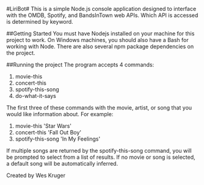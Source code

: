 #LiriBot#
This is a simple Node.js console application designed to interface with the OMDB, Spotify, and BandsInTown web APIs. 
Which API is accessed is determined by keyword.

##Getting Started
You must have Nodejs installed on your machine for this project to work. On Windows machines, you should also have a Bash for working with Node.
There are also several npm package dependencies on the project.

##Running the project
The program accepts 4 commands: 
1) movie-this
2) concert-this
3) spotify-this-song
4) do-what-it-says

The first three of these commands with the movie, artist, or song that you would like information about. For example:
1) movie-this 'Star Wars'
2) concert-this 'Fall Out Boy'
3) spotify-this-song 'In My Feelings'

If multiple songs are returned by the spotify-this-song command, you will be prompted to select from a list of results.
If no movie or song is selected, a default song will be automatically inferred.

Created by Wes Kruger
